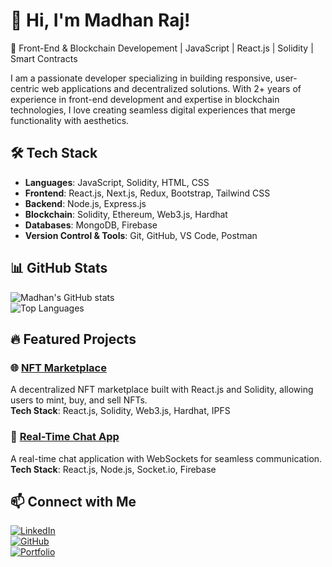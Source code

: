 # 👋 Hi, I'm Madhan Raj!  

🚀 Front-End & Blockchain Developement | JavaScript | React.js | Solidity | Smart Contracts  

I am a passionate developer specializing in building responsive, user-centric web applications and decentralized solutions. With 2+ years of experience in front-end development and expertise in blockchain technologies, I love creating seamless digital experiences that merge functionality with aesthetics.

## 🛠 Tech Stack  

- **Languages**: JavaScript, Solidity, HTML, CSS  
- **Frontend**: React.js, Next.js, Redux, Bootstrap, Tailwind CSS  
- **Backend**: Node.js, Express.js  
- **Blockchain**: Solidity, Ethereum, Web3.js, Hardhat  
- **Databases**: MongoDB, Firebase  
- **Version Control & Tools**: Git, GitHub, VS Code, Postman  

## 📊 GitHub Stats  

![Madhan's GitHub stats](https://github-readme-stats.vercel.app/api?username=madhancodes&show_icons=true&theme=radical)  
![Top Languages](https://github-readme-stats.vercel.app/api/top-langs/?username=madhancodes&layout=compact&theme=radical)  

## 🔥 Featured Projects  

### 🌐 [NFT Marketplace](https://github.com/madhancodes/nft-marketplace)  
A decentralized NFT marketplace built with React.js and Solidity, allowing users to mint, buy, and sell NFTs.  
**Tech Stack**: React.js, Solidity, Web3.js, Hardhat, IPFS  

### 📡 [Real-Time Chat App](https://github.com/madhancodes/chat-app)  
A real-time chat application with WebSockets for seamless communication.  
**Tech Stack**: React.js, Node.js, Socket.io, Firebase  

## 📫 Connect with Me  

[![LinkedIn](https://img.shields.io/badge/LinkedIn-Connect-blue?style=flat&logo=linkedin)](https://linkedin.com/in/madhan-raj-07147019a)  
[![GitHub](https://img.shields.io/badge/GitHub-Follow-black?style=flat&logo=github)](https://github.com/madhancodes)  
[![Portfolio](https://img.shields.io/badge/Portfolio-Visit-green?style=flat&logo=internet-explorer)](https://yourportfolio.com) 